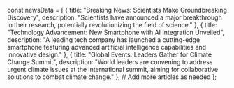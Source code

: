 const newsData = [
    {
        title: "Breaking News: Scientists Make Groundbreaking Discovery",
        description: "Scientists have announced a major breakthrough in their research, potentially revolutionizing the field of science."
    },
    {
        title: "Technology Advancement: New Smartphone with AI Integration Unveiled",
        description: "A leading tech company has launched a cutting-edge smartphone featuring advanced artificial intelligence capabilities and innovative design."
    },
    {
        title: "Global Events: Leaders Gather for Climate Change Summit",
        description: "World leaders are convening to address urgent climate issues at the international summit, aiming for collaborative solutions to combat climate change."
    },
    // Add more articles as needed
];
